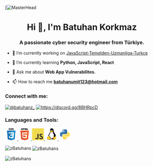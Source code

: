 [![MasterHead](https://images.app.goo.gl/rZwQuFKxJftu5NrS6)
<h1 align="center">Hi 👋, I'm Batuhan Korkmaz</h1>
<h3 align="center">A passionate cyber security engineer from Türkiye.</h3>

- 🔭 I’m currently working on [JavaScript-Temelden-Uzmanliga-Turkce](https://github.com/zBatuhans/JavaScript-Temelden-Uzmanliga-Turkce)

- 🌱 I’m currently learning **Python, JavaScript, React**

- 💬 Ask me about **Web App Vulnerabilites.**

- 📫 How to reach me **batuhanumit123@hotmail.com**

<h3 align="left">Connect with me:</h3>
<p align="left">
<a href="https://twitter.com/@batuhanz_" target="blank"><img align="center" src="https://raw.githubusercontent.com/rahuldkjain/github-profile-readme-generator/master/src/images/icons/Social/twitter.svg" alt="@batuhanz_" height="30" width="40" /></a>
<a href="https://discord.gg/https://discord.gg/8BHRpcD" target="blank"><img align="center" src="https://raw.githubusercontent.com/rahuldkjain/github-profile-readme-generator/master/src/images/icons/Social/discord.svg" alt="https://discord.gg/8BHRpcD" height="30" width="40" /></a>
</p>

<h3 align="left">Languages and Tools:</h3>
<p align="left"> <a href="https://www.w3schools.com/css/" target="_blank" rel="noreferrer"> <img src="https://raw.githubusercontent.com/devicons/devicon/master/icons/css3/css3-original-wordmark.svg" alt="css3" width="40" height="40"/> </a> <a href="https://www.w3.org/html/" target="_blank" rel="noreferrer"> <img src="https://raw.githubusercontent.com/devicons/devicon/master/icons/html5/html5-original-wordmark.svg" alt="html5" width="40" height="40"/> </a> <a href="https://developer.mozilla.org/en-US/docs/Web/JavaScript" target="_blank" rel="noreferrer"> <img src="https://raw.githubusercontent.com/devicons/devicon/master/icons/javascript/javascript-original.svg" alt="javascript" width="40" height="40"/> </a> <a href="https://www.linux.org/" target="_blank" rel="noreferrer"> <img src="https://raw.githubusercontent.com/devicons/devicon/master/icons/linux/linux-original.svg" alt="linux" width="40" height="40"/> </a> <a href="https://www.python.org" target="_blank" rel="noreferrer"> <img src="https://raw.githubusercontent.com/devicons/devicon/master/icons/python/python-original.svg" alt="python" width="40" height="40"/> </a> </p>

<p><img align="left" src="https://github-readme-stats.vercel.app/api/top-langs?username=zBatuhans&show_icons=true&locale=en&layout=compact" alt="zBatuhans" /></p>

<p>&nbsp;<img align="center" src="https://github-readme-stats.vercel.app/api?username=zBatuhans&show_icons=true&locale=en" alt="zBatuhans" /></p>

<p><img align="center" src="https://github-readme-streak-stats.herokuapp.com/?user=zBatuhans&" alt="zBatuhans" /></p>
